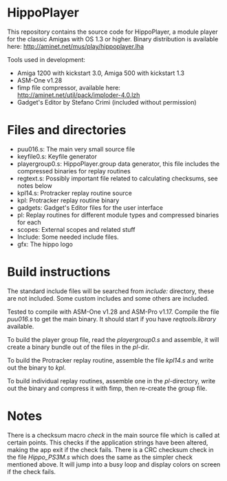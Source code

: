# HippoPlayer

This repository contains the source code for HippoPlayer, a module player for the classic Amigas with OS 1.3 or higher. Binary distribution is available here: http://aminet.net/mus/play/hippoplayer.lha

Tools used in development:
  * Amiga 1200 with kickstart 3.0, Amiga 500 with kickstart 1.3
  * ASM-One v1.28
  * fimp file compressor, available here: http://aminet.net/util/pack/imploder-4.0.lzh
  * Gadget's Editor by Stefano Crimì (included without permission)

# Files and directories

* puu016.s: The main very small source file 
* keyfile0.s: Keyfile generator
* playergroup0.s: HippoPlayer.group data generator, this file includes the compressed binaries for replay routines
* regtext.s: Possibly important file related to calculating checksums, see notes below
* kpl14.s: Protracker replay routine source
* kpl: Protracker replay routine binary
* gadgets: Gadget's Editor files for the user interface
* pl: Replay routines for different module types and compressed binaries for each
* scopes: External scopes and related stuff
* Include: Some needed include files.
* gfx: The hippo logo

# Build instructions

The standard include files will be searched from _include:_ directory, these are not included.
Some custom includes and some others are included.

Tested to compile with ASM-One v1.28 and ASM-Pro v1.17. Compile the file _puu016.s_ to get 
the main binary.  It should start if you have _reqtools.library_ available. 

To build the player group file, read the _playergroup0.s_ and assemble, it will create a binary 
bundle out of the files in the _pl_-dir.

To build the Protracker replay routine, assemble the file _kpl14.s_ and write out the binary to _kpl_.

To build individual replay routines, assemble one in the _pl_-directory, write out the binary
and compress it with fimp, then re-create the group file.

# Notes

There is a checksum macro _check_ in the main source file which is called at certain points. 
This checks if the application strings have been altered, making the app exit if
the check fails. 
There is a CRC checksum check in the file _Hippo_PS3M.s_ which does the same as the simpler check mentioned above. It will jump into a busy loop and display 
colors on screen if the check fails.
